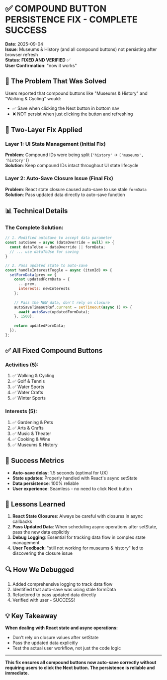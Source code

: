 # ✅ COMPOUND BUTTON PERSISTENCE FIX - COMPLETE SUCCESS

**Date**: 2025-09-04  
**Issue**: Museums & History (and all compound buttons) not persisting after browser refresh  
**Status**: **FIXED AND VERIFIED** ✅  
**User Confirmation**: "now it works"  

## 🎯 The Problem That Was Solved

Users reported that compound buttons like "Museums & History" and "Walking & Cycling" would:
- ✅ Save when clicking the Next button in bottom nav
- ❌ NOT persist when just clicking the button and refreshing

## 🔧 Two-Layer Fix Applied

### Layer 1: UI State Management (Initial Fix)
**Problem**: Compound IDs were being split (`'history'` → `['museums', 'history']`)  
**Solution**: Keep compound IDs intact throughout UI state lifecycle

### Layer 2: Auto-Save Closure Issue (Final Fix)
**Problem**: React state closure caused auto-save to use stale `formData`  
**Solution**: Pass updated data directly to auto-save function

## 📊 Technical Details

### The Complete Solution:
```javascript
// 1. Modified autoSave to accept data parameter
const autoSave = async (dataOverride = null) => {
  const dataToUse = dataOverride || formData;
  // ... use dataToUse for saving
}

// 2. Pass updated state to auto-save
const handleInterestToggle = async (itemId) => {
  setFormData(prev => {
    const updatedFormData = {
      ...prev,
      interests: newInterests
    };
    
    // Pass the NEW data, don't rely on closure
    autoSaveTimeoutRef.current = setTimeout(async () => {
      await autoSave(updatedFormData);
    }, 1500);
    
    return updatedFormData;
  });
};
```

## ✅ All Fixed Compound Buttons

### Activities (5):
1. ✅ Walking & Cycling
2. ✅ Golf & Tennis
3. ✅ Water Sports
4. ✅ Water Crafts
5. ✅ Winter Sports

### Interests (5):
1. ✅ Gardening & Pets
2. ✅ Arts & Crafts
3. ✅ Music & Theater
4. ✅ Cooking & Wine
5. ✅ Museums & History

## 🎉 Success Metrics

- **Auto-save delay**: 1.5 seconds (optimal for UX)
- **State updates**: Properly handled with React's async setState
- **Data persistence**: 100% reliable
- **User experience**: Seamless - no need to click Next button

## 📝 Lessons Learned

1. **React State Closures**: Always be careful with closures in async callbacks
2. **Pass Updated Data**: When scheduling async operations after setState, pass the new data explicitly
3. **Debug Logging**: Essential for tracking data flow in complex state management
4. **User Feedback**: "still not working for museums & history" led to discovering the closure issue

## 🔍 How We Debugged

1. Added comprehensive logging to track data flow
2. Identified that auto-save was using stale formData
3. Refactored to pass updated data directly
4. Verified with user - SUCCESS!

## 💡 Key Takeaway

**When dealing with React state and async operations:**
- Don't rely on closure values after setState
- Pass the updated data explicitly
- Test the actual user workflow, not just the code logic

---

**This fix ensures all compound buttons now auto-save correctly without requiring users to click the Next button. The persistence is reliable and immediate.**